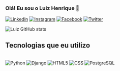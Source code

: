 
### Olá! Eu sou o Luiz Henrique 👋

[![Linkedin](https://img.shields.io/badge/LinkedIn-0077B5?style=for-the-badge&logo=linkedin&logoColor=white)](https://www.linkedin.com/in/luiz-henrique-12938825b/)
[![Instagram](https://img.shields.io/badge/Instagram-E4405F?style=for-the-badge&logo=instagram&logoColor=white)](https://www.instagram.com/luiz_alva04/)
[![Facebook](https://img.shields.io/badge/Facebook-1877F2?style=for-the-badge&logo=facebook&logoColor=white)](https://www.facebook.com/luiz.henriqued.alvarenga?mibextid=JRoKGi)
[![Twitter](https://img.shields.io/badge/Twitter-1DA1F2?style=for-the-badge&logo=twitter&logoColor=white)](https://x.com/lulizkkk)


![Luiz GitHub stats](https://github-readme-stats.vercel.app/api?username=LuizH0412&show_icons=true&theme=radical)


## Tecnologias que eu utilizo

<div style="display: inline-block"><br/>
    <img style="align: center" alt="Python" src="https://img.shields.io/badge/Python-14354C?style=for-the-badge&logo=python&logoColor=white">
    <img style="align: center" alt="Django" src="https://img.shields.io/badge/Django-092E20?style=for-the-badge&logo=django&logoColor=white">
    <img style="align: center" alt="HTML5" src="https://img.shields.io/badge/HTML5-E34F26?style=for-the-badge&logo=html5&logoColor=white">
    <img style="align: center" alt="CSS" src="https://img.shields.io/badge/CSS3-1572B6?style=for-the-badge&logo=css3&logoColor=white">
    <img style="align: center" alt="PostgreSQL" src="https://img.shields.io/badge/PostgreSQL-316192?style=for-the-badge&logo=postgresql&logoColor=white">
</div>
